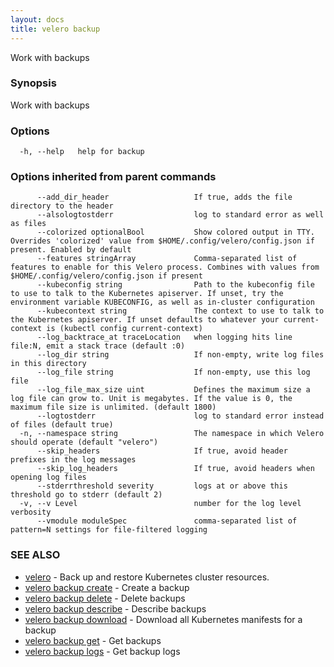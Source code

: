```yaml
---
layout: docs
title: velero backup
---
```

Work with backups

### Synopsis

Work with backups

### Options

```
  -h, --help   help for backup
```

### Options inherited from parent commands

```
      --add_dir_header                   If true, adds the file directory to the header
      --alsologtostderr                  log to standard error as well as files
      --colorized optionalBool           Show colored output in TTY. Overrides 'colorized' value from $HOME/.config/velero/config.json if present. Enabled by default
      --features stringArray             Comma-separated list of features to enable for this Velero process. Combines with values from $HOME/.config/velero/config.json if present
      --kubeconfig string                Path to the kubeconfig file to use to talk to the Kubernetes apiserver. If unset, try the environment variable KUBECONFIG, as well as in-cluster configuration
      --kubecontext string               The context to use to talk to the Kubernetes apiserver. If unset defaults to whatever your current-context is (kubectl config current-context)
      --log_backtrace_at traceLocation   when logging hits line file:N, emit a stack trace (default :0)
      --log_dir string                   If non-empty, write log files in this directory
      --log_file string                  If non-empty, use this log file
      --log_file_max_size uint           Defines the maximum size a log file can grow to. Unit is megabytes. If the value is 0, the maximum file size is unlimited. (default 1800)
      --logtostderr                      log to standard error instead of files (default true)
  -n, --namespace string                 The namespace in which Velero should operate (default "velero")
      --skip_headers                     If true, avoid header prefixes in the log messages
      --skip_log_headers                 If true, avoid headers when opening log files
      --stderrthreshold severity         logs at or above this threshold go to stderr (default 2)
  -v, --v Level                          number for the log level verbosity
      --vmodule moduleSpec               comma-separated list of pattern=N settings for file-filtered logging
```

### SEE ALSO

* [velero](velero.md)	 - Back up and restore Kubernetes cluster resources.
* [velero backup create](velero_backup_create.md)	 - Create a backup
* [velero backup delete](velero_backup_delete.md)	 - Delete backups
* [velero backup describe](velero_backup_describe.md)	 - Describe backups
* [velero backup download](velero_backup_download.md)	 - Download all Kubernetes manifests for a backup
* [velero backup get](velero_backup_get.md)	 - Get backups
* [velero backup logs](velero_backup_logs.md)	 - Get backup logs

